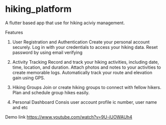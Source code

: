 # hiking_platform

A flutter based app that use for hiking aciviy management.

Features
1. User Registration and Authentication
Create your personal account securely.
Log in with your credentials to access your hiking data.
Reset password by using email verifying

2. Activity Tracking
Record and track your hiking activities, including date, time, location, and duration.
Attach photos and notes to your activities to create memorable logs.
Automatically track your route and elevation gain using GPS.

3. Hiking Groups
Join or create hiking groups to connect with fellow hikers.
Plan and schedule group hikes easily.

4. Personal Dashboard
Consis user account profile ic number, user name and etc

Demo link
https://www.youtube.com/watch?v=9U-iUOWAUh4
